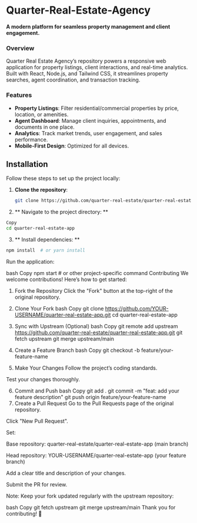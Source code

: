 # Quarter-Real-Estate-Agency
**A modern platform for seamless property management and client engagement.**  

### Overview  
Quarter Real Estate Agency’s repository powers a responsive web application for property listings, client interactions, and real-time analytics. Built with React, Node.js, and Tailwind CSS, it streamlines property searches, agent coordination, and transaction tracking.  

### Features  
- **Property Listings**: Filter residential/commercial properties by price, location, or amenities.  
- **Agent Dashboard**: Manage client inquiries, appointments, and documents in one place.  
- **Analytics**: Track market trends, user engagement, and sales performance.  
- **Mobile-First Design**: Optimized for all devices.  

## Installation

Follow these steps to set up the project locally:

1. **Clone the repository**:
   ```bash
   git clone https://github.com/quarter-real-estate/quarter-real-estate-app.git
   ```
2. ** Navigate to the project directory: **

```bash
Copy
cd quarter-real-estate-app
```

3. ** Install dependencies: **

```bash
npm install  # or yarn install
```
Run the application:

bash
Copy
npm start  # or other project-specific command
Contributing
We welcome contributions! Here’s how to get started:

1. Fork the Repository
Click the "Fork" button at the top-right of the original repository.

2. Clone Your Fork
bash
Copy
git clone https://github.com/YOUR-USERNAME/quarter-real-estate-app.git
cd quarter-real-estate-app
3. Sync with Upstream (Optional)
bash
Copy
git remote add upstream https://github.com/quarter-real-estate/quarter-real-estate-app.git
git fetch upstream
git merge upstream/main
4. Create a Feature Branch
bash
Copy
git checkout -b feature/your-feature-name
5. Make Your Changes
Follow the project’s coding standards.

Test your changes thoroughly.

6. Commit and Push
bash
Copy
git add .
git commit -m "feat: add your feature description"
git push origin feature/your-feature-name
7. Create a Pull Request
Go to the Pull Requests page of the original repository.

Click "New Pull Request".

Set:

Base repository: quarter-real-estate/quarter-real-estate-app (main branch)

Head repository: YOUR-USERNAME/quarter-real-estate-app (your feature branch)

Add a clear title and description of your changes.

Submit the PR for review.

Note: Keep your fork updated regularly with the upstream repository:

bash
Copy
git fetch upstream
git merge upstream/main
Thank you for contributing! 🚀
